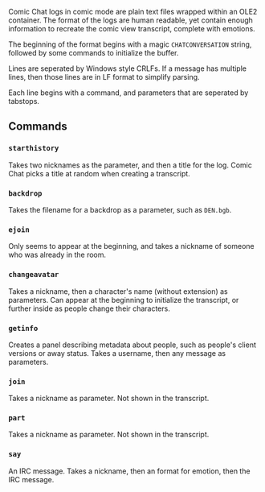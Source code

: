 Comic Chat logs in comic mode are plain text files wrapped within an OLE2
container. The format of the logs are human readable, yet contain enough
information to recreate the comic view transcript, complete with emotions.

The beginning of the format begins with a magic `CHATCONVERSATION` string, followed by some commands to initialize the buffer.

Lines are seperated by Windows style CRLFs. If a message has multiple lines, then those lines are in LF format to simplify parsing.

Each line begins with a command, and parameters that are seperated by tabstops.

## Commands

### `starthistory`

Takes two nicknames as the parameter, and then a title for the log. Comic Chat picks a title at random when creating a transcript.

### `backdrop`

Takes the filename for a backdrop as a parameter, such as `DEN.bgb`.

### `ejoin`

Only seems to appear at the beginning, and takes a nickname of someone who was already in the room.

### `changeavatar`

Takes a nickname, then a character's name (without extension) as parameters. Can appear at the beginning to initialize the transcript, or further inside as people change their characters.

### `getinfo`

Creates a panel describing metadata about people, such as people's client versions or away status. Takes a username, then any message as parameters.

### `join`

Takes a nickname as parameter. Not shown in the transcript.

### `part`

Takes a nickname as parameter. Not shown in the transcript.

### `say`

An IRC message. Takes a nickname, then an format for emotion, then the IRC message.
